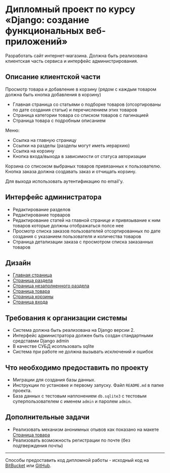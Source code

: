 # Дипломный проект по курсу «Django: создание функциональных веб-приложений»

Разработать сайт интернет-магазина.
Должна быть реализована клиентская часть сервиса и интерфейс администрирования.


## Описание клиентской части

Просмотр товара и добавление в корзину (рядом с каждым товаром должна быть кнопка добавления в корзину)

* Главная страница со статьями о подборке товаров (отсортированы по дате создания статьи)
  и перечислением этих товаров
* Страница категории товара со списком товаров с пагинацией
* Страница товара с подробным описанием
    
Меню:

* Ссылка на главную страницу
* Ссылки на разделы (разделы могут иметь иерархию)
* Ссылка на корзину
* Кнопка входа/выхода в зависимости от статуса авторизации

Корзина со списоком выбраных товаров привязанных к пользователю.
Кнопка заказа должна создавать заказ и отчищать корзину.

Для выхода использовать аутентификацию по email'у.


## Интерфейс администратора

* Редактирование разделов
* Редактирование торваров
* Редактирование статей на главной странице и привязывание к ним товаров
  которые должны отображаться полсе нее
* Просмотр списка заказов пользователей отсортированных по дате создания
    с указанием пользователя и количества товаров
* Страница детализации заказа с просмотром списка заказанных товаров

## Дизайн

* [Главная страница](./resources/index.html)
* [Страница раздела](./resources/smartphones.html)
* [Страница незаполненного раздела](./resources/empty_section.html)
* [Страница товара](./resources/phone.html)
* [Страница корзины](./resources/cart.html)
* [Страница входа](./resources/login.html)

## Требования к организации системы

* Система должна быть реализована на Django версии 2.
* Интерфейс администратора должен быть создан стандартными средставми Django admin
* В качестве СУБД исопльзовать sqlite
* Система при работе не должна вызывать исключений и ошибок

## Что необходимо предоставить по проекту

* Миграции для создания базы данных.
* Инструкции по установке и первому запуску. Файл `README.md` в папке проекта.
* База данных с тестовым наплонением `db.sqlite3`
  с тестовым суперпользователем с именем `admin` и паролем `admin`.

## Дополнительные задачи

* Реализовать механизм анонимных отывов как показано на макете [Страница товара](./resources/phone.html)
* Реализовать возможность регистрации по почте (без подтверждения почты)

---
Способы предоставить код дипломной работы -
исходный код на [BitBucket](https://bitbucket.org/) или [GitHub](https://github.com/).

